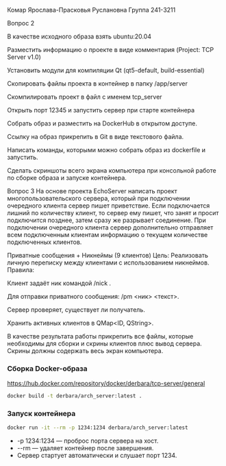 Комар Ярослава-Прасковья Руслановна
Группа 241-3211 

Вопрос 2 

В качестве исходного образа взять ubuntu:20.04

Разместить информацию о проекте в виде комментария (Project: TCP Server v1.0)

Установить модули для компиляции Qt (qt5-default, build-essential)

Скопировать файлы проекта в контейнер в папку /app/server

Скомпилировать проект в файл с именем tcp_server

Открыть порт 12345 и запустить сервер при старте контейнера

Собрать образ и разместить на DockerHub в открытом доступе.

Ссылку на образ прикрепить в Git в виде текстового файла.

Написать команды, которыми можно собрать образ из dockerfile и запустить.

Сделать скриншоты всего экрана компьютера при консольной работе по сборке образа и запуске контейнера. 

Вопрос 3
На основе проекта EchoServer написать проект многопользовательского сервера, который при подключении очередного клиента сервер пишет приветствие.
Если подключается лишний по количеству клиент, то сервер ему пишет, что занят и просит подключится позднее, затем сразу же разрывает соединение. При подключении очередного клиента сервер дополнительно отправляет всем подключенным клиентам информацию о текущем количестве подключенных клиентов.


Приватные сообщения + Никнеймы (9 клиентов)
Цель: Реализовать личную переписку между клиентами с использованием никнеймов.
Правила:

Клиент задаёт ник командой /nick <name>.

Для отправки приватного сообщения: /pm <ник> <текст>.

Сервер проверяет, существует ли получатель.

Хранить активных клиентов в QMap<ID, QString>.

В качестве результата работы прикрепить  все файлы, которые необходимы для сборки и скрины клиентов плюс вывод сервера. 
Скрины должны содержать весь экран компьютера.
### Сборка Docker-образа
https://hub.docker.com/repository/docker/derbara/tcp-server/general

```bash
docker build -t derbara/arch_server:latest .
```

### Запуск контейнера
```bash
docker run -it --rm -p 1234:1234 derbara/arch_server:latest
```
* -p 1234:1234 — проброс порта сервера на хост.
* --rm — удаляет контейнер после завершения.
* Сервер стартует автоматически и слушает порт 1234.
